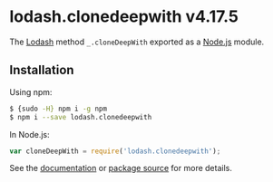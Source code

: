# lodash.clonedeepwith v4.17.5

The [Lodash](https://lodash.com/) method `_.cloneDeepWith` exported as a [Node.js](https://nodejs.org/) module.

## Installation

Using npm:
```bash
$ {sudo -H} npm i -g npm
$ npm i --save lodash.clonedeepwith
```

In Node.js:
```js
var cloneDeepWith = require('lodash.clonedeepwith');
```

See the [documentation](https://lodash.com/docs#cloneDeepWith) or [package source](https://github.com/lodash/lodash/blob/4.17.5-npm-packages/lodash.clonedeepwith) for more details.

